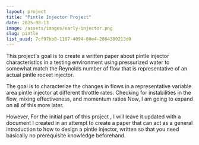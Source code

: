 ```yaml
---
layout: project
title: "Pintle Injector Project"
date: 2025-08-13
image: /assets/images/early-injector.png
slug: pintle
list_uuid: 7cf97bb8-1107-4094-80e4-2864300213d0
---
```


This project's goal is to create a written paper about pintle injector characteristics in a testing environment using pressurized water to somewhat match the Reynolds number of flow that is representative of an actual pintle rocket injector.

The goal is to characterize the changes in flows in a representative variable area pintle injector at different throttle rates. Checking for instabilities in the flow, mixing effectiveness, and momentum ratios Now, I am going to expand on all of this more later. 

However, For the initial part of this project , I will leave it updated with a document I created in an attempt to create a paper that can act as a general introduction to how to design a pintle injector, written so that you need basically no prerequisite knowledge beforehand. 


